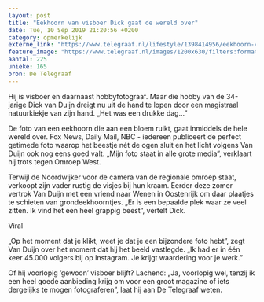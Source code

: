 ```yaml
---
layout: post
title: "Eekhoorn van visboer Dick gaat de wereld over"
date: Tue, 10 Sep 2019 21:20:56 +0200
category: opmerkelijk
externe_link: "https://www.telegraaf.nl/lifestyle/1398414956/eekhoorn-van-visboer-dick-gaat-de-wereld-over"
feature_image: "https://www.telegraaf.nl/images/1200x630/filters:format(jpeg):quality(80)/cdn-kiosk-api.telegraaf.nl/6a76136c-d471-11e9-8388-02d2fb1aa1d7.jpg"
aantal: 225
unieke: 165
bron: De Telegraaf
---
```


<p class="intro">Hij is visboer en daarnaast hobbyfotograaf. Maar die hobby van de 34-jarige Dick van Duijn dreigt nu uit de hand te lopen door een magistraal natuurkiekje van zijn hand. „Het was een drukke dag...”</p> <p>De foto van een eekhoorn die aan een bloem ruikt, gaat inmiddels de hele wereld over. Fox News, Daily Mail, NBC - iedereen publiceert de perfect getimede foto waarop het beestje nét de ogen sluit en het licht volgens Van Duijn ook nog eens goed valt. „Mijn foto staat in alle grote media”, verklaart hij trots tegen Omroep West.</p><p>Terwijl de Noordwijker voor de camera van de regionale omroep staat, verkoopt zijn vader rustig de visjes bij hun kraam. Eerder deze zomer vertrok Van Duijn met een vriend naar Wenen in Oostenrijk om daar plaatjes te schieten van grondeekhoorntjes. „Er is een bepaalde plek waar ze veel zitten. Ik vind het een heel grappig beest”, vertelt Dick.</p><p>Viral</p><p>„Op het moment dat je klikt, weet je dat je een bijzondere foto hebt”, zegt Van Duijn over het moment dat hij het beeld vastlegde. „Ik had er in één keer 45.000 volgers bij op Instagram. Je krijgt waardering voor je werk.”</p><p>Of hij voorlopig ’gewoon’ visboer blijft? Lachend: „Ja, voorlopig wel, tenzij ik een heel goede aanbieding krijg om voor een groot magazine of iets dergelijks te mogen fotograferen”, laat hij aan De Telegraaf weten.</p>
